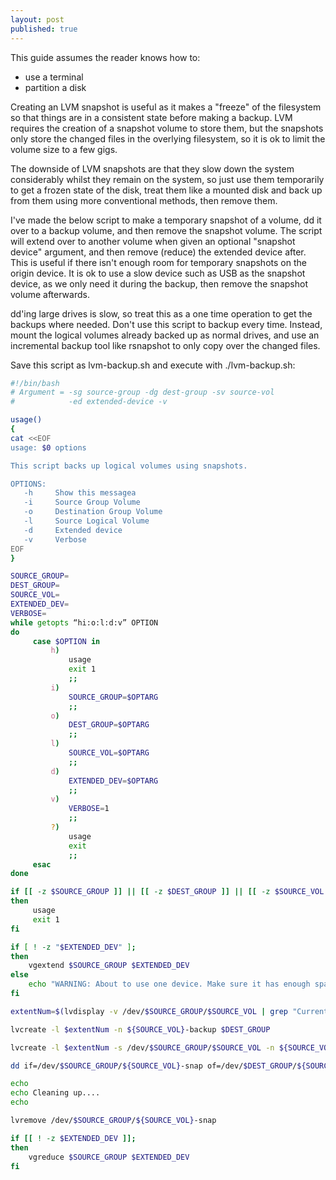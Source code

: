 ```yaml
---
layout: post
published: true
---
```


This guide assumes the reader knows how to:

- use a terminal
- partition a disk

Creating an LVM snapshot is useful as it makes a "freeze" of the filesystem so that things are in a consistent state before making a backup. LVM requires the creation of a snapshot volume to store them, but the snapshots only store the changed files in the overlying filesystem, so it is ok to limit the volume size to a few gigs.

The downside of LVM snapshots are that they slow down the system considerably whilst they remain on the system, so just use them temporarily to get a frozen state of the disk, treat them like a mounted disk and back up from them using more conventional methods, then remove them. 

I've made the below script to make a temporary snapshot of a volume, dd it over to a backup volume, and then remove the snapshot volume. The script will extend over to another volume when given an optional "snapshot device" argument, and then remove (reduce) the extended device after. This is useful if there isn't enough room for temporary snapshots on the origin device. It is ok to use a slow device such as USB as the snapshot device, as we only need it during the backup, then remove the snapshot volume afterwards. 

dd'ing large drives is slow, so treat this as a one time operation to get the backups where needed. Don't use this script to backup every time. Instead, mount the logical volumes already backed up as normal drives, and use an incremental backup tool like rsnapshot to only copy over the changed files.

Save this script as lvm-backup.sh and execute with ./lvm-backup.sh:

```bash
#!/bin/bash
# Argument = -sg source-group -dg dest-group -sv source-vol
#            -ed extended-device -v

usage()
{
cat <<EOF
usage: $0 options

This script backs up logical volumes using snapshots.

OPTIONS:
   -h     Show this messagea
   -i     Source Group Volume
   -o     Destination Group Volume
   -l     Source Logical Volume
   -d     Extended device
   -v     Verbose
EOF
}

SOURCE_GROUP=
DEST_GROUP=
SOURCE_VOL=
EXTENDED_DEV=
VERBOSE=
while getopts “hi:o:l:d:v” OPTION
do
     case $OPTION in
         h)
             usage
             exit 1
             ;;
         i)
             SOURCE_GROUP=$OPTARG
             ;;
         o)
             DEST_GROUP=$OPTARG
             ;;
         l)
             SOURCE_VOL=$OPTARG
             ;;
         d)
             EXTENDED_DEV=$OPTARG
             ;;
         v)
             VERBOSE=1
             ;;
         ?)
             usage
             exit
             ;;
     esac
done

if [[ -z $SOURCE_GROUP ]] || [[ -z $DEST_GROUP ]] || [[ -z $SOURCE_VOL ]]
then
     usage
     exit 1
fi

if [ ! -z "$EXTENDED_DEV" ];
then
    vgextend $SOURCE_GROUP $EXTENDED_DEV
else
    echo "WARNING: About to use one device. Make sure it has enough space." && sleep 5
fi

extentNum=$(lvdisplay -v /dev/$SOURCE_GROUP/$SOURCE_VOL | grep "Current\ LE" | grep -o '[0-9]*')

lvcreate -l $extentNum -n ${SOURCE_VOL}-backup $DEST_GROUP

lvcreate -l $extentNum -s /dev/$SOURCE_GROUP/$SOURCE_VOL -n ${SOURCE_VOL}-snap $EXTENDED_DEV

dd if=/dev/$SOURCE_GROUP/${SOURCE_VOL}-snap of=/dev/$DEST_GROUP/${SOURCE_VOL}-backup

echo
echo Cleaning up....
echo

lvremove /dev/$SOURCE_GROUP/${SOURCE_VOL}-snap

if [[ ! -z $EXTENDED_DEV ]];
then
    vgreduce $SOURCE_GROUP $EXTENDED_DEV
fi
```